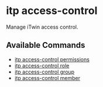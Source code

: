 # itp access-control

Manage iTwin access control.

## Available Commands

- [itp access-control permissions](permissions/overview.md)
- [itp access-control role](role/overview.md)
- [itp access-control group](group/overview.md)
- [itp access-control member](member/overview.md)
